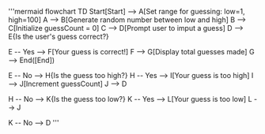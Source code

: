 '''mermaid
flowchart TD
Start[Start] --> A[Set range for guessing: low=1, high=100]
A --> B[Generate random number between low and high]
B --> C[Initialize guessCount = 0]
C --> D[Prompt user to imput a guess]
D --> E{Is the user's guess correct?}
  
E -- Yes --> F[Your guess is correct!]
F --> G[Display total guesses made]
G --> End([End])
  
E -- No --> H{Is the guess too high?}
H -- Yes --> I[Your guess is too high]
I --> J[Increment guessCount]
J --> D
  
H -- No --> K{Is the guess too low?}
K -- Yes --> L[Your guess is too low]
L --> J
  
K -- No --> D
''' 
